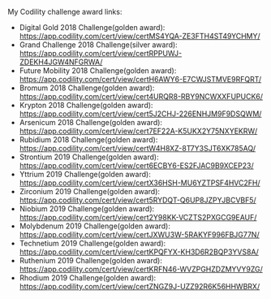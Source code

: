 My Codility challenge award links:  

* Digital Gold 2018 Challenge(golden award): https://app.codility.com/cert/view/certMS4YQA-ZE3FTH4ST49YCHMY/
* Grand Challenge 2018 Challenge(silver award): https://app.codility.com/cert/view/certRPPUWJ-ZDEKH4JGW4NFGRWA/
* Future Mobility 2018 Challenge(golden award): https://app.codility.com/cert/view/certH6AWY6-E7CWJSTMVE9RFQRT/
* Bromum 2018 Challenge(golden award): https://app.codility.com/cert/view/cert4URQR8-RBY9NCWXXFUPUCK6/
* Krypton 2018 Challenge(golden award): https://app.codility.com/cert/view/cert5J2CHJ-226ENHJM9F9DSQWM/
* Arsenicum 2018 Challenge(golden award): https://app.codility.com/cert/view/cert7EF22A-K5UKX2Y75NXYEKRW/
* Rubidium 2018 Challenge(golden award): https://app.codility.com/cert/view/certW4H8XZ-8T7Y3SJT6XK785AQ/
* Strontium  2019 Challenge(golden award): https://app.codility.com/cert/view/cert6ECBY6-ES2FJAC9B9XCEP23/
* Yttrium  2019 Challenge(golden award): https://app.codility.com/cert/view/certX36HSH-MU6YZTPSF4HVC2FH/
* Zirconium 2019 Challenge(golden award): https://app.codility.com/cert/view/cert5RYDQT-Q6UP8JZPYJBCVBF5/
* Niobium 2019 Challenge(golden award): https://app.codility.com/cert/view/cert2Y98KK-VCZTS2PXGCG9EAUF/
* Molybdenum 2019 Challenge(golden award): https://app.codility.com/cert/view/certJXWU3W-5RAKYF996FBJG77N/
* Technetium 2019 Challenge(golden award): https://app.codility.com/cert/view/certKPQFYX-KH3D6R2BQP3YVS8A/
* Ruthenium 2019 Challenge(golden award): https://app.codility.com/cert/view/certKRFN46-WVZPGHZDZMYVY9ZG/
* Rhodium 2019 Challenge(golden award): https://app.codility.com/cert/view/certZNGZ9J-UZZ92R6K56HHWBRX/
